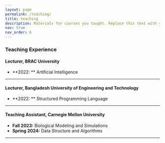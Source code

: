 ```yaml
---
layout: page
permalink: /teaching/
title: teaching
description: Materials for courses you taught. Replace this text with your description.
nav: true
nav_order: 6
---
```


### Teaching Experience

#### Lecturer, BRAC University

 - **2022: ** Artificial Intelligence
   
---

#### Lecturer, Bangladesh University of Engineering and Technology

 - **2022: ** Structured Programming Language

---

#### Teaching Assistant, Carnegie Mellon University

- **Fall 2023:** Biological Modeling and Simulations
- **Spring 2024:** Data Structure and Algorithms 

---


